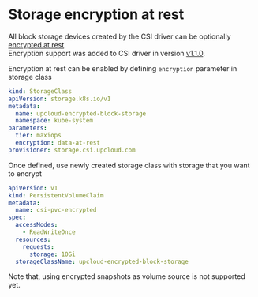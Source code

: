 # Storage encryption at rest

All block storage devices created by the CSI driver can be optionally [encrypted at rest](https://upcloud.com/resources/docs/storage#encryption-at-rest).  
Encryption support was added to CSI driver in version [v1.1.0](https://github.com/UpCloudLtd/upcloud-csi/releases/tag/v1.1.0).

Encryption at rest can be enabled by defining `encryption` parameter in storage class
```yaml
kind: StorageClass
apiVersion: storage.k8s.io/v1
metadata:
  name: upcloud-encrypted-block-storage
  namespace: kube-system
parameters:
  tier: maxiops
  encryption: data-at-rest
provisioner: storage.csi.upcloud.com
```

Once defined, use newly created storage class with storage that you want to encrypt
```yaml
apiVersion: v1
kind: PersistentVolumeClaim
metadata:
  name: csi-pvc-encrypted
spec:
  accessModes:
    - ReadWriteOnce
  resources:
    requests:
      storage: 10Gi
  storageClassName: upcloud-encrypted-block-storage
```
Note that, using encrypted snapshots as volume source is not supported yet.